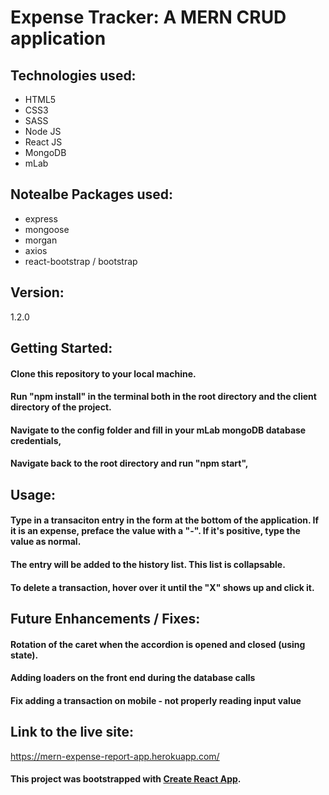 # Expense Tracker: A MERN CRUD application

## Technologies used:

- HTML5
- CSS3
- SASS
- Node JS
- React JS
- MongoDB
- mLab

## Notealbe Packages used:

- express
- mongoose
- morgan
- axios
- react-bootstrap / bootstrap

## Version:

1.2.0

## Getting Started:

#### Clone this repository to your local machine.

#### Run "npm install" in the terminal both in the root directory and the client directory of the project.

#### Navigate to the config folder and fill in your mLab mongoDB database credentials,

#### Navigate back to the root directory and run "npm start",

## Usage:

#### Type in a transaciton entry in the form at the bottom of the application. If it is an expense, preface the value with a "-". If it's positive, type the value as normal.

#### The entry will be added to the history list. This list is collapsable.

#### To delete a transaction, hover over it until the "X" shows up and click it.

## Future Enhancements / Fixes:

#### Rotation of the caret when the accordion is opened and closed (using state).

#### Adding loaders on the front end during the database calls

#### Fix adding a transaction on mobile - not properly reading input value

## Link to the live site:

https://mern-expense-report-app.herokuapp.com/

#### This project was bootstrapped with [Create React App](https://github.com/facebook/create-react-app).
